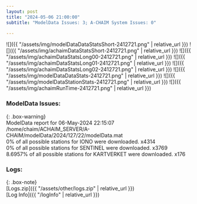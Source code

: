 ```yaml
---
layout: post
title: "2024-05-06 21:00:00"
subtitle: "ModelData Issues: 3; A-CHAIM System Issues: 0"

---
```


![]({{ "/assets/img/modelDataDataStatsShort-2412721.png" | relative_url }})
![]({{ "/assets/img/achaimDataStatsShort-2412721.png" | relative_url }})
![]({{ "/assets/img/achaimDataStatsLong00-2412721.png" | relative_url }})
![]({{ "/assets/img/achaimDataStatsLong01-2412721.png" | relative_url }})
![]({{ "/assets/img/achaimDataStatsLong02-2412721.png" | relative_url }})
![]({{ "/assets/img/modelDataDataStats-2412721.png" | relative_url }})
![]({{ "/assets/img/modelDataStationStats-2412721.png" | relative_url }})
![]({{ "/assets/img/achaimRunTime-2412721.png" | relative_url }})


### ModelData Issues:  
  
{: .box-warning}  
 ModelData report for 06-May-2024 22:15:07   
 /home/chaim/ACHAIM_SERVER/A-CHAIM/modelData/2024/127/22/modelData.mat   
 0% of all possible stations for IONO were downloaded. x4314   
 0% of all possible stations for SENTINEL were downloaded. x3769   
 8.6957% of all possible stations for KARTVERKET were downloaded. x176   
  


### Logs:  
  
{: .box-note}  
[Logs.zip]({{ "/assets/other/logs.zip" | relative_url }})  
[Log Info]({{ "/logInfo" | relative_url }})  
